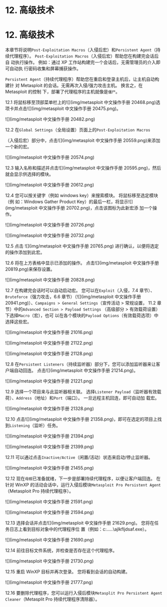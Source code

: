# 12\. 高级技术

# 12\. 高级技术

本章节将说明`Post-Exploitation Macros`（入侵后宏）和`Persistent Agent`（持 续代理程序）。 `Post-Exploitation Macros`（入侵后宏）帮助您在构建完会话后自 动执行操作。 例如：通过 XP 工作站构建完一个会话后，无需管理员的介入即可自动执 行密码收集和屏幕捕获操作。

`Persistent Agent`（持续代理程序）帮助您在重启和登录主机后，让主机自动构建针 对 Metasploit 的会话。无需再次入侵/强力攻击主机。 换言之，在 Metasploit 的控制 下，部署了代理程序的主机就像是`僵尸`。

12.1 将鼠标移至顶部菜单栏上的![](img/metasploit 中文操作手册 20468.png)选项卡并点击![](img/metasploit 中文操作手册 20475.png)。

![](img/metasploit 中文操作手册 20482.png)

12.2 在`Global Settings`（全局设置）页面上的`Post-Exploitation Macros`

（入侵后宏）部分中，点击![](img/metasploit 中文操作手册 20559.png)来添加一个新的宏。

![](img/metasploit 中文操作手册 20574.png)

12.3 输入名称和描述并点击![](img/metasploit 中文操作手册 20595.png)，然后就会显示供选择的模块。

![](img/metasploit 中文操作手册 20612.png)

12.4 您可以按关键字（例如 windows key）来搜索模块。 将鼠标移至选定模块（例 如：Windows Gather Product Key）的最后一栏，将显示![](img/metasploit 中文操作手册 20702.png)，点击该图标为此新宏添 加一个操作。

![](img/metasploit 中文操作手册 20726.png)

![](img/metasploit 中文操作手册 20732.png)

12.5 点击 ![](img/metasploit 中文操作手册 20765.png) 进行确认，以便将选定的操作添加到此宏。

12.6 将在上方表格中显示已添加的操作。 点击![](img/metasploit 中文操作手册 20819.png)来保存设置。

![](img/metasploit 中文操作手册 20828.png)

12.7 在构建完会话时可以自动启动宏。 您可以在`Exploit`（入侵，7.4 章节）、`Bruteforce`（强力攻击，6.6 章节）（![](img/metasploit 中文操作手册 20941.png)）、`Campaigns > General Settings`（宣传活动 > 常规设置， 11.2 章节）中的`Advanced Section > Payload Settings` （高级部分 > 有效载荷设置）下选择`Macro`（宏），也可 以在各个模块的`Payload Options`（有效载荷选项）中选择这些宏。

![](img/metasploit 中文操作手册 21016.png)

![](img/metasploit 中文操作手册 21122.png)

![](img/metasploit 中文操作手册 21128.png)

12.8 在`Persistent Listeners`（持续监听器）部分下，您可以添加监听器来让客户端自动回连。 点击![](img/metasploit 中文操作手册 21214.png)。

![](img/metasploit 中文操作手册 21221.png)

12.9 选择一个项目来与此监听器相关联。 选择`Listener Payload`（监听器有效载 荷）、`Address`（地址）和`Port`（端口）。 一旦远程主机回连，即可自动加 载宏。

![](img/metasploit 中文操作手册 21328.png)

12.10 点击![](img/metasploit 中文操作手册 21358.png)，即可在选定的项目上找到`Listening`（监听）任务。

![](img/metasploit 中文操作手册 21394.png)

![](img/metasploit 中文操作手册 21399.png)

12.11 可以通过点击`Inactive/Active`（闲置/活动）状态来启动/停止监听器。

![](img/metasploit 中文操作手册 21455.png)

12.12 现在`母舰`已准备就绪，下一步是部署持续代理程序，以便让客户端回连。 在 针对 WinXP 的活动会话中，运行入侵后模块`Metasploit Pro Persistent Agent`（Metasploit Pro 持续代理程序）。

![](img/metasploit 中文操作手册 21591.png)

![](img/metasploit 中文操作手册 21594.png)

12.13 选择会话并点击![](img/metasploit 中文操作手册 21629.png)。 您将在任务日志上看到目标对象中的代理程序位 置（例如：c:.....\ajlkfljdsaf.exe）。

![](img/metasploit 中文操作手册 21690.png)

12.14 前往目标文件系统，并检查是否存在这个代理程序。

![](img/metasploit 中文操作手册 21730.png)

12.15 重启 WinXP 目标并再次登录。 您将看到会话的自动构建。

![](img/metasploit 中文操作手册 21777.png)

12.16 要删除代理程序，您可以运行入侵后模块`Metasplit Pro Persistent Agent Cleaner`（Metasplit Pro 持续代理程序清除器）。